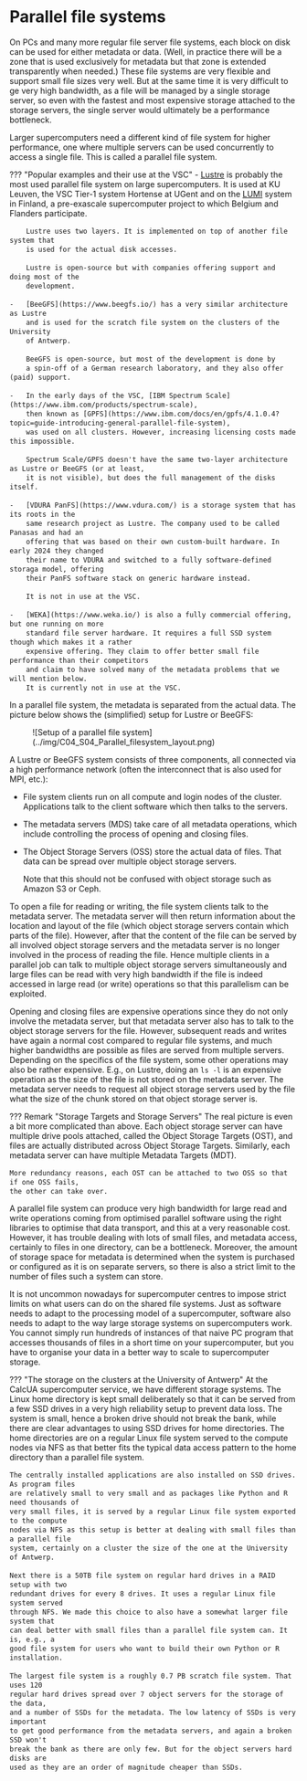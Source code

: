 # Parallel file systems

On PCs and many more regular file server file systems, each block on disk can 
be used for either metadata or data. (Well, in practice there will be a zone
that is used exclusively for metadata but that zone is extended transparently
when needed.) These file systems are very flexible and support small file
sizes very well. But at the same time it is very difficult to ge very high
bandwidth, as a file will be managed by a single storage server, so even with
the fastest and most expensive storage attached to the storage servers, the 
single server would ultimately be a performance bottleneck.

Larger supercomputers need a different kind of file system for higher performance,
one where multiple servers can be used concurrently to access a single file.
This is called a parallel file system. 

??? "Popular examples and their use at the VSC"
    -   [Lustre](https://www.lustre.org/) is probably the most used parallel file system on large supercomputers.
        It is used at KU Leuven, the VSC Tier-1 system Hortense at UGent and on the 
        [LUMI](https://lumi-supercomputer.eu/) system in Finland, a pre-exascale
        supercomputer project to which Belgium and Flanders participate.

        Lustre uses two layers. It is implemented on top of another file system that
        is used for the actual disk accesses.

        Lustre is open-source but with companies offering support and doing most of the
        development.

    -   [BeeGFS](https://www.beegfs.io/) has a very similar architecture as Lustre
        and is used for the scratch file system on the clusters of the University
        of Antwerp.

        BeeGFS is open-source, but most of the development is done by 
        a spin-off of a German research laboratory, and they also offer (paid) support.

    -   In the early days of the VSC, [IBM Spectrum Scale](https://www.ibm.com/products/spectrum-scale),
        then known as [GPFS](https://www.ibm.com/docs/en/gpfs/4.1.0.4?topic=guide-introducing-general-parallel-file-system),
        was used on all clusters. However, increasing licensing costs made this impossible.

        Spectrum Scale/GPFS doesn't have the same two-layer architecture as Lustre or BeeGFS (or at least,
        it is not visible), but does the full management of the disks itself.

    -   [VDURA PanFS](https://www.vdura.com/) is a storage system that has its roots in the
        same research project as Lustre. The company used to be called Panasas and had an
        offering that was based on their own custom-built hardware. In early 2024 they changed 
        their name to VDURA and switched to a fully software-defined storaga model, offering
        their PanFS software stack on generic hardware instead.

        It is not in use at the VSC.

    -   [WEKA](https://www.weka.io/) is also a fully commercial offering, but one running on more
        standard file server hardware. It requires a full SSD system though which makes it a rather
        expensive offering. They claim to offer better small file performance than their competitors
        and claim to have solved many of the metadata problems that we will mention below.
        It is currently not in use at the VSC.

In a parallel file system, the metadata is separated from the actual data. The picture below shows
the (simplified) setup for Lustre or BeeGFS:

<figure markdown>
  ![Setup of a parallel file system](../img/C04_S04_Parallel_filesystem_layout.png)
</figure>

A Lustre or BeeGFS system consists of three components, all connected via a high performance network
(often the interconnect that is also used for MPI, etc.):

-   File system clients run on all compute and login nodes of the cluster. Applications talk to the 
    client software which then talks to the servers.

-   The metadata servers (MDS)
    take care of all metadata operations, which include controlling the process of opening and closing
    files. 
    
-   The Object Storage Servers (OSS) store the actual data of files. That data can be spread over multiple
    object storage servers.

    Note that this should not be confused with object storage such as Amazon S3 or Ceph.

To open a file for reading or writing, the file system clients talk to the metadata server.
The metadata server will then return information about the location and layout of the file (which
object storage servers contain which parts of the file). 
However, after that the content of the file can be served by all involved object storage servers
and the metadata server is no longer involved in the process of reading the file.
Hence multiple clients in a parallel job can talk to multiple object storage servers simultaneously
and large files can be read with very high bandwidth if the file is indeed accessed in large read
(or write) operations so that this parallelism can be exploited.

Opening and closing files are expensive operations since they do not only involve the metadata
server, but that metadata server also has to talk to the object storage servers for the file. 
However, subsequent reads and writes have again a normal cost compared to regular file systems,
and much higher bandwidths are possible as files are served from multiple servers. 
Depending on the specifics of the file system, some other operations may also be rather expensive.
E.g., on Lustre, doing an `ls -l` is an expensive operation as the size of the file is not 
stored on the metadata server. The metadata server needs to request all object storage servers
used by the file what the size of the chunk stored on that object storage server is.

??? Remark "Storage Targets and Storage Servers"
    The real picture is even a bit more complicated than above. Each object storage server
    can have multiple drive pools attached, called the Object Storage Targets (OST), and files
    are actually distributed across Object Storage Targets. Similarly, each metadata server
    can have multiple Metadata Targets (MDT).

    More redundancy reasons, each OST can be attached to two OSS so that if one OSS fails,
    the other can take over.


A parallel file system can produce very high bandwidth for large read and write operations coming from 
optimised parallel software using the right libraries to optimise that data transport, and this
at a very reasonable cost. However, it has trouble dealing with lots of small files, and
metadata access, certainly to files in one directory, can be a bottleneck. Moreover, the
amount of storage space for metadata is determined when the system is purchased or 
configured as it is on separate servers, so there is also a strict limit to the number
of files such a system can store.

It is not uncommon nowadays for supercomputer centres to impose strict limits on what users
can do on the shared file systems. Just as software needs to adapt to the processing model
of a supercomputer, software also needs to adapt to the way large storage systems on supercomputers
work. You cannot simply run hundreds of instances of that naive PC program that accesses thousands
of files in a short time on your supercomputer, but you have to organise your data in a better
way to scale to supercomputer storage.

??? "The storage on the clusters at the University of Antwerp"
    At the CalcUA supercomputer service, we have different storage systems. The Linux home
    directory is kept small deliberately so that it can be served from a few SSD drives in
    a very high reliability setup to prevent data loss. The system is small, hence a broken
    drive should not break the bank, while there are clear advantages to using SSD drives for
    home directories. The home directories are on a regular Linux file system served to the 
    compute nodes via NFS as that better fits the typical data access pattern to the home
    directory than a parallel file system.

    The centrally installed applications are also installed on SSD drives. As program files 
    are relatively small to very small and as packages like Python and R need thousands of 
    very small files, it is served by a regular Linux file system exported to the compute
    nodes via NFS as this setup is better at dealing with small files than a parallel file
    system, certainly on a cluster the size of the one at the University of Antwerp.

    Next there is a 50TB file system on regular hard drives in a RAID setup with two
    redundant drives for every 8 drives. It uses a regular Linux file system served
    through NFS. We made this choice to also have a somewhat larger file system that
    can deal better with small files than a parallel file system can. It is, e.g., a 
    good file system for users who want to build their own Python or R installation.

    The largest file system is a roughly 0.7 PB scratch file system. That uses 120
    regular hard drives spread over 7 object servers for the storage of the data,
    and a number of SSDs for the metadata. The low latency of SSDs is very important
    to get good performance from the metadata servers, and again a broken SSD won't
    break the bank as there are only few. But for the object servers hard disks are 
    used as they are an order of magnitude cheaper than SSDs. 

